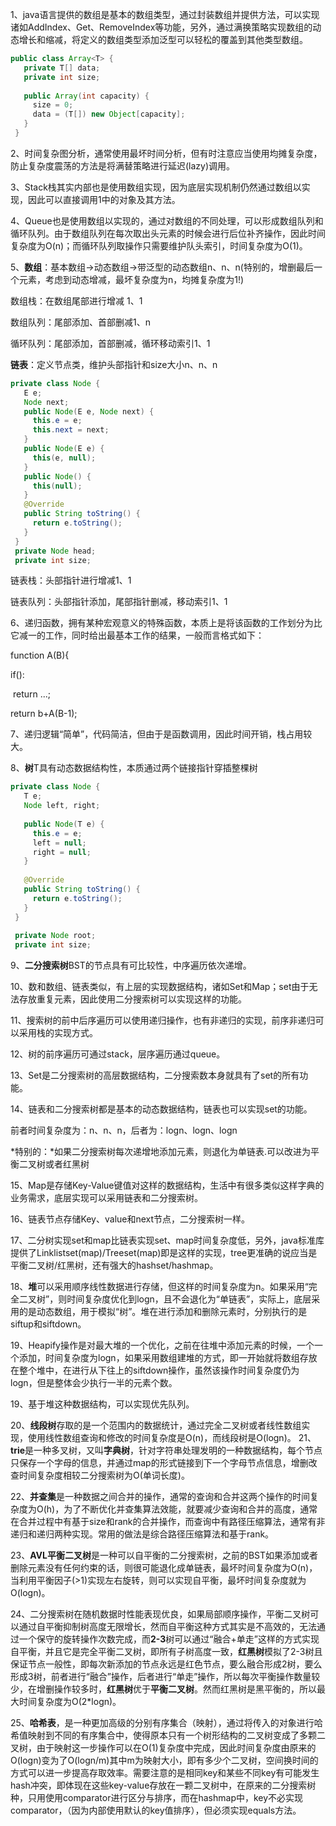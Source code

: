 1、java语言提供的数组是基本的数组类型，通过封装数组并提供方法，可以实现诸如AddIndex、Get、RemoveIndex等功能，另外，通过满换策略实现数组的动态增长和缩减，将定义的数组类型添加泛型可以轻松的覆盖到其他类型数组。

```java
public class Array<T> {
   private T[] data;
   private int size;
 
   public Array(int capacity) {
     size = 0;
     data = (T[]) new Object[capacity];
   }
 }
```

2、时间复杂图分析，通常使用最坏时间分析，但有时注意应当使用均摊复杂度，防止复杂度震荡的方法是将满替策略进行延迟(lazy)调用。

3、Stack栈其实内部也是使用数组实现，因为底层实现机制仍然通过数组以实现，因此可以直接调用1中的对象及其方法。

4、Queue也是使用数组以实现的，通过对数组的不同处理，可以形成数组队列和循环队列。由于数组队列在每次取出头元素的时候会进行后位补齐操作，因此时间复杂度为O(n)；而循环队列取操作只需要维护队头索引，时间复杂度为O(1)。

5、**数组**：基本数组->动态数组->带泛型的动态数组n、n、n(特别的，增删最后一个元素，考虑到动态增减，最坏复杂度为n，均摊复杂度为1!)

数组栈：在数组尾部进行增减 1、1

数组队列：尾部添加、首部删减1、n 

循环队列：尾部添加，首部删减，循环移动索引1、1

**链表**：定义节点类，维护头部指针和size大小n、n、n

```java
private class Node {
   E e;
   Node next;
   public Node(E e, Node next) {
     this.e = e;
     this.next = next;
   }
   public Node(E e) {
     this(e, null);
   }
   public Node() {
     this(null);
   }
   @Override
   public String toString() {
     return e.toString();
   }
 }
 private Node head;
 private int size;
```

链表栈：头部指针进行增减1、1

链表队列：头部指针添加，尾部指针删减，移动索引1、1

6、递归函数，拥有某种宏观意义的特殊函数，本质上是将该函数的工作划分为比它减一的工作，同时给出最基本工作的结果，一般而言格式如下：

function A(B){

   if():

​    return ...;

  return b+A(B-1);

7、递归逻辑“简单”，代码简洁，但由于是函数调用，因此时间开销，栈占用较大。

8、**树**T具有动态数据结构性，本质通过两个链接指针穿插整棵树

```java
private class Node {
   T e;
   Node left, right;
 
   public Node(T e) {
     this.e = e;
     left = null;
     right = null;
   }
 
   @Override
   public String toString() {
     return e.toString();
   }
 }
 
 private Node root;
 private int size;
```

9、**二分搜索树**BST的节点具有可比较性，中序遍历依次递增。

10、数和数组、链表类似，有上层的实现数据结构，诸如Set和Map；set由于无法存放重复元素，因此使用二分搜索树可以实现这样的功能。

11、搜索树的前中后序遍历可以使用递归操作，也有非递归的实现，前序非递归可以采用栈的实现方式。

12、树的前序遍历可通过stack，层序遍历通过queue。

13、Set是二分搜索树的高层数据结构，二分搜索数本身就具有了set的所有功能。

14、链表和二分搜索树都是基本的动态数据结构，链表也可以实现set的功能。

前者时间复杂度为：n、n、n，后者为：logn、logn、logn

*特别的：*如果二分搜索树每次递增地添加元素，则退化为单链表.可以改进为平衡二叉树或者红黑树

15、Map是存储Key-Value键值对这样的数据结构，生活中有很多类似这样字典的业务需求，底层实现可以采用链表和二分搜索树。

16、链表节点存储Key、value和next节点，二分搜索树一样。

17、二分树实现set和map比链表实现set、map时间复杂度低，另外，java标准库提供了Linklistset(map)/Treeset(map)即是这样的实现，tree更准确的说应当是平衡二叉树/红黑树，还有强大的hashset/hashmap。

18、**堆**可以采用顺序线性数据进行存储，但这样的时间复杂度为n。如果采用“完全二叉树”，则时间复杂度优化到logn，且不会退化为“单链表”，实际上，底层采用的是动态数组，用于模拟“树”。堆在进行添加和删除元素时，分别执行的是siftup和siftdown。

19、Heapify操作是对最大堆的一个优化，之前在往堆中添加元素的时候，一个一个添加，时间复杂度为logn，如果采用数组建堆的方式，即一开始就将数组存放在整个堆中，在进行从下往上的siftdown操作，虽然该操作时间复杂度仍为logn，但是整体会少执行一半的元素个数。

19、基于堆这种数据结构，可以实现优先队列。

20、**线段树**存取的是一个范围内的数据统计，通过完全二叉树或者线性数组实现，使用线性数组查询和修改的时间复杂度是O(n)，而线段树是O(logn)。
 21、**trie**是一种多叉树，又叫**字典树**，针对字符串处理发明的一种数据结构，每个节点只保存一个字母的信息，并通过map的形式链接到下一个字母节点信息，增删改查时间复杂度相较二分搜索树为O(单词长度)。

22、**并查集**是一种数据之间合并的操作，通常的查询和合并这两个操作的时间复杂度为O(h)，为了不断优化并查集算法效能，就要减少查询和合并的高度，通常在合并过程中有基于size和rank的合并操作，而查询中有路径压缩算法，通常有非递归和递归两种实现。常用的做法是综合路径压缩算法和基于rank。

23、**AVL平衡二叉树**是一种可以自平衡的二分搜索树，之前的BST如果添加或者删除元素没有任何约束的话，则很可能退化成单链表，最坏时间复杂度为O(n)，当利用平衡因子(>1)实现左右旋转，则可以实现自平衡，最坏时间复杂度就为O(logn)。

24、二分搜索树在随机数据时性能表现优良，如果局部顺序操作，平衡二叉树可以通过自平衡抑制树高度无限增长，然而自平衡这种方式其实是不高效的，无法通过一个保守的旋转操作次数完成，而**2-3**树可以通过“融合+单走”这样的方式实现自平衡，并且它是完全平衡二叉树，即所有子树高度一致，**红黑树**模拟了2-3树且保证节点一般性，即每次新添加的节点永远是红色节点，要么融合形成2树，要么形成3树，前者进行“融合”操作，后者进行“单走”操作，所以每次平衡操作数量较少，在增删操作较多时，**红黑树**优于**平衡二叉树**。然而红黑树是黑平衡的，所以最大时间复杂度为O(2*logn)。

25、**哈希表**，是一种更加高级的分别有序集合（映射），通过将传入的对象进行哈希值映射到不同的有序集合中，使得原本只有一个树形结构的二叉树变成了多颗二叉树，由于映射这一步操作可以在O(1)复杂度中完成，因此时间复杂度由原来的O(logn)变为了O(logn/m)其中m为映射大小，即有多少个二叉树，空间换时间的方式可以进一步提高存取效率。需要注意的是相同key和某些不同key有可能发生hash冲突，即体现在这些key-value存放在一颗二叉树中，在原来的二分搜索树种，只用使用comparator进行区分与排序，而在hashmap中，key不必实现comparator，（因为内部使用默认的key值排序），但必须实现equals方法。